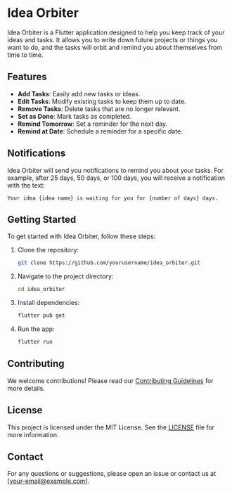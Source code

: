 # Idea Orbiter

Idea Orbiter is a Flutter application designed to help you keep track of your ideas and tasks. It allows you to write down future projects or things you want to do, and the tasks will orbit and remind you about themselves from time to time.

## Features

- **Add Tasks**: Easily add new tasks or ideas.
- **Edit Tasks**: Modify existing tasks to keep them up to date.
- **Remove Tasks**: Delete tasks that are no longer relevant.
- **Set as Done**: Mark tasks as completed.
- **Remind Tomorrow**: Set a reminder for the next day.
- **Remind at Date**: Schedule a reminder for a specific date.

## Notifications

Idea Orbiter will send you notifications to remind you about your tasks. For example, after 25 days, 50 days, or 100 days, you will receive a notification with the text:

```
Your idea {idea name} is waiting for you for {number of days} days.
```

## Getting Started

To get started with Idea Orbiter, follow these steps:

1. Clone the repository:
    ```bash
    git clone https://github.com/yourusername/idea_orbiter.git
    ```
2. Navigate to the project directory:
    ```bash
    cd idea_orbiter
    ```
3. Install dependencies:
    ```bash
    flutter pub get
    ```
4. Run the app:
    ```bash
    flutter run
    ```

## Contributing

We welcome contributions! Please read our [Contributing Guidelines](CONTRIBUTING.md) for more details.

## License

This project is licensed under the MIT License. See the [LICENSE](LICENSE) file for more information.

## Contact

For any questions or suggestions, please open an issue or contact us at [your-email@example.com].
